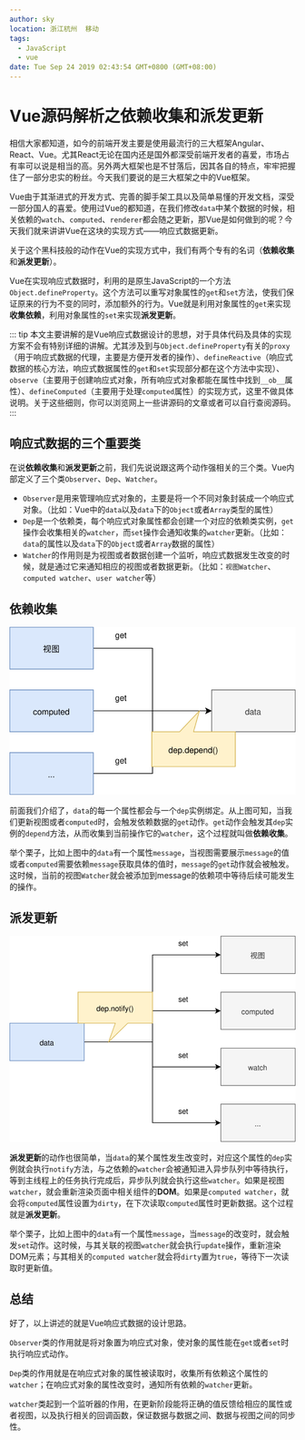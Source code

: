 ```yaml
---
author: sky
location: 浙江杭州	移动
tags: 
  - JavaScript
  - vue
date: Tue Sep 24 2019 02:43:54 GMT+0800 (GMT+08:00)
---
```


# Vue源码解析之依赖收集和派发更新

相信大家都知道，如今的前端开发主要是使用最流行的三大框架Angular、React、Vue。尤其React无论在国内还是国外都深受前端开发者的喜爱，市场占有率可以说是相当的高。另外两大框架也是不甘落后，因其各自的特点，牢牢把握住了一部分忠实的粉丝。今天我们要说的是三大框架之中的Vue框架。

Vue由于其渐进式的开发方式、完善的脚手架工具以及简单易懂的开发文档，深受一部分国人的喜爱。使用过Vue的都知道，在我们修改`data`中某个数据的时候，相关依赖的`watch`、`computed`、`renderer`都会随之更新，那Vue是如何做到的呢？今天我们就来讲讲Vue在这块的实现方式——响应式数据更新。

关于这个黑科技般的动作在Vue的实现方式中，我们有两个专有的名词（**依赖收集**和**派发更新**）。

Vue在实现响应式数据时，利用的是原生JavaScript的一个方法`Object.defineProperty`。这个方法可以重写对象属性的`get`和`set`方法，使我们保证原来的行为不变的同时，添加额外的行为。Vue就是利用对象属性的`get`来实现**收集依赖**，利用对象属性的`set`来实现**派发更新**。

::: tip
本文主要讲解的是Vue响应式数据设计的思想，对于具体代码及具体的实现方案不会有特别详细的讲解。尤其涉及到与`Object.defineProperty`有关的`proxy`（用于响应式数据的代理，主要是方便开发者的操作）、`defineReactive`（响应式数据的核心方法，响应式数据属性的`get`和`set`实现部分都在这个方法中实现）、`observe`（主要用于创建响应式对象，所有响应式对象都能在属性中找到`__ob__`属性）、`defineComputed`（主要用于处理`computed`属性）的实现方式，这里不做具体说明。关于这些细则，你可以浏览网上一些讲源码的文章或者可以自行查阅源码。
:::

## 响应式数据的三个重要类

在说**依赖收集**和**派发更新**之前，我们先说说跟这两个动作强相关的三个类。Vue内部定义了三个类`Observer`、`Dep`、`Watcher`。

- `Observer`是用来管理响应式对象的，主要是将一个不同对象封装成一个响应式对象。（比如：Vue中的`data`以及`data`下的`Object`或者`Array`类型的属性）
- `Dep`是一个依赖类，每个响应式对象属性都会创建一个对应的依赖类实例，`get`操作会收集相关的`watcher`，而`set`操作会通知收集的`watcher`更新。（比如：`data`的属性以及`data`下的`Object`或者`Array`数据的属性）
- `Watcher`的作用则是为视图或者数据创建一个监听，响应式数据发生改变的时候，就是通过它来通知相应的视图或者数据更新。（比如：`视图Watcher`、`computed watcher`、`user watcher`等）

## 依赖收集

![响应式数据之getter](./reactive_getter.svg)

前面我们介绍了，`data`的每一个属性都会与一个`dep`实例绑定。从上图可知，当我们更新视图或者`computed`时，会触发依赖数据的`get`动作。`get`动作会触发其`dep`实例的`depend`方法，从而收集到当前操作它的`watcher`，这个过程就叫做**依赖收集**。

举个栗子，比如上图中的`data`有一个属性`message`，当视图需要展示`message`的值或者`computed`需要依赖`message`获取具体的值时，`message`的`get`动作就会被触发。这时候，当前的视图`Watcher`就会被添加到message的依赖项中等待后续可能发生的操作。

## 派发更新

![响应式数据之setter](./reactive_setter.svg)

**派发更新**的动作也很简单，当`data`的某个属性发生改变时，对应这个属性的`dep`实例就会执行`notify`方法，与之依赖的`watcher`会被通知进入异步队列中等待执行，等到主线程上的任务执行完成后，异步队列就会执行这些`watcher`。如果是视图`watcher`，就会重新渲染页面中相关组件的**DOM**。如果是`computed watcher`，就会将`computed`属性设置为`dirty`，在下次读取`computed`属性时更新数据。这个过程就是**派发更新**。

举个栗子，比如上图中的`data`有一个属性`message`，当`message`的改变时，就会触发`set`动作。这时候，与其关联的视图`watcher`就会执行`update`操作，重新渲染DOM元素；与其相关的`computed watcher`就会将`dirty`置为`true`，等待下一次读取时更新值。

## 总结

好了，以上讲述的就是Vue响应式数据的设计思路。

`Observer`类的作用就是将对象置为响应式对象，使对象的属性能在`get`或者`set`时执行响应式动作。

`Dep`类的作用就是在响应式对象的属性被读取时，收集所有依赖这个属性的`watcher`；在响应式对象的属性改变时，通知所有依赖的`watcher`更新。

`watcher`类起到一个监听器的作用，在更新阶段能将正确的值反馈给相应的属性或者视图，以及执行相关的回调函数，保证数据与数据之间、数据与视图之间的同步性。
